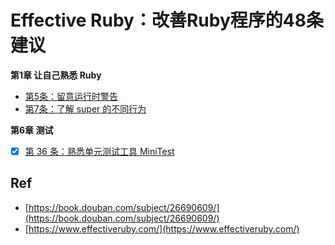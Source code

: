# Effective Ruby：改善Ruby程序的48条建议

**第1章 让自己熟悉 Ruby**

* [第5条：留意运行时警告](./05)
* [第7条：了解 super 的不同行为](./07)

**第6章 测试**

* [x] [第 36 条：熟悉单元测试工具 MiniTest](./36/)

## Ref

* [https://book.douban.com/subject/26690609/](https://book.douban.com/subject/26690609/)
* [https://www.effectiveruby.com/](https://www.effectiveruby.com/)